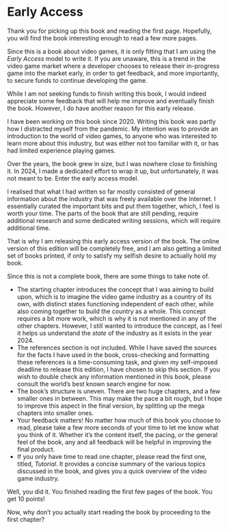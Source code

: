 # Early Access

Thank you for picking up this book and reading the first page. Hopefully, you will find the book interesting enough to read a few more pages.

Since this is a book about video games, it is only fitting that I am using the *Early Access* model to write it. If you are unaware, this is a trend in the video game market where a developer chooses to release their in-progress game into the market early, in order to get feedback, and more importantly, to secure funds to continue developing the game.

While I am not seeking funds to finish writing this book, I would indeed appreciate some feedback that will help me improve and eventually finish the book. However, I do have another reason for this early release.

I have been working on this book since 2020. Writing this book was partly how I distracted myself from the pandemic. My intention was to provide an introduction to the world of video games, to anyone who was interested to learn more about this industry, but was either not too familiar with it, or has had limited experience playing games. 

Over the years, the book grew in size, but I was nowhere close to finishing it. In 2024, I made a dedicated effort to wrap it up, but unfortunately, it was not meant to be. Enter the early access model.

I realised that what I had written so far mostly consisted of  general information about the industry that was freely available over the Internet. I essentially curated the important bits and put them together, which, I feel is worth your time. The parts of the book that are still pending, require additional research and some dedicated writing sessions, which will require additional time.

That is why I am releasing this early access version of the book. The online version of this edition will be completely free, and I am also getting a limited set of books printed, if only to satisfy my selfish desire to actually hold my book. 

Since this is not a complete book, there are some things to take note of.

- The starting chapter introduces the concept that I was aiming to build upon, which is to imagine the video game industry as a country of its own, with distinct states functioning independent of each other, while also coming together to build the country as a whole. This concept requires a bit more work, which is why it is not mentioned in any of the other chapters. However, I still wanted to introduce the concept, as I feel it helps us understand the *state* of the industry as it exists in the year 2024.
- The references section is not included. While I have saved the sources for the facts I have used in the book, cross-checking and formatting these references is a time-consuming task, and given my self-imposed deadline to release this edition, I have chosen to skip this section. If you wish to double check any information mentioned in this book, please consult the world’s best known search engine for now.
- The book’s structure is uneven. There are two huge chapters, and a few smaller ones in between. This may make the pace a bit rough, but I hope to improve this aspect in the final version, by splitting up the mega chapters into smaller ones.
- Your feedback matters! No matter how much of this book you choose to read, please take a few more seconds of your time to let me know what you think of it. Whether it’s the content itself, the pacing, or the general feel of the book, any and all feedback will be helpful in improving the final product. 
- If you only have time to read one chapter, please read the first one, titled, *Tutorial*. It provides a concise summary of the various topics discussed in the book, and gives you a quick overview of the video game industry.

Well, you did it. You finished reading the first few pages of the book. You get 10 points!

Now, why don’t you actually start reading the book by proceeding to the first chapter?